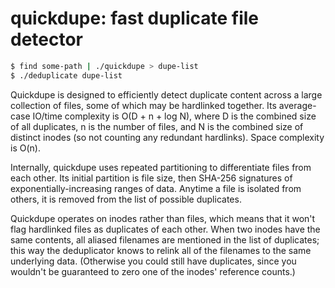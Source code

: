 # quickdupe: fast duplicate file detector
```sh
$ find some-path | ./quickdupe > dupe-list
$ ./deduplicate dupe-list
```

Quickdupe is designed to efficiently detect duplicate content across a large
collection of files, some of which may be hardlinked together. Its average-case
IO/time complexity is O(D + n + log N), where D is the combined size of all
duplicates, n is the number of files, and N is the combined size of distinct
inodes (so not counting any redundant hardlinks). Space complexity is O(n).

Internally, quickdupe uses repeated partitioning to differentiate files from
each other. Its initial partition is file size, then SHA-256 signatures of
exponentially-increasing ranges of data. Anytime a file is isolated from
others, it is removed from the list of possible duplicates.

Quickdupe operates on inodes rather than files, which means that it won't flag
hardlinked files as duplicates of each other. When two inodes have the same
contents, all aliased filenames are mentioned in the list of duplicates; this
way the deduplicator knows to relink all of the filenames to the same
underlying data. (Otherwise you could still have duplicates, since you wouldn't
be guaranteed to zero one of the inodes' reference counts.)
